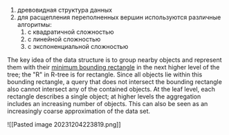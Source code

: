 1. древовидная структура данных
2. для расщепления переполненных вершин используются различные алгоритмы:
	1. с квадратичной сложностью
	2. с линейной сложностью
	3. с экспоненциальной сложностью

The key idea of the data structure is to group nearby objects and represent them with their [minimum bounding rectangle](https://en.wikipedia.org/wiki/Minimum_bounding_rectangle "Minimum bounding rectangle") in the next higher level of the tree; the "R" in R-tree is for rectangle. Since all objects lie within this bounding rectangle, a query that does not intersect the bounding rectangle also cannot intersect any of the contained objects. At the leaf level, each rectangle describes a single object; at higher levels the aggregation includes an increasing number of objects. This can also be seen as an increasingly coarse approximation of the data set.


![[Pasted image 20231204223819.png]]